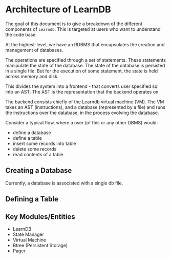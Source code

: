 # Architecture of LearnDB

The goal of this document is to give a breakdown of the different components of `Learndb`.
This is targeted at users who want to understand the code base.

At the highest-level, we have an RDBMS that encapsulates the creation and management of databases.

The operations are specified through a set of statements. These statements  
manipulate the state of the database. The state of the database is persisted in a single file. But for the execution 
of some statement, the state is held across memory and disk.

This divides the system into a frontend - that converts user specified sql
into an AST. The AST is the representation that the backend operates on.

The backend consists chiefly of the Learndb virtual machine (VM). The VM takes an AST (instructions), and a database 
(represented by a file) and runs the instructions over the database, in the process evolving the database.

<DIAGRAM>


Consider a typical flow, where a user (of this or any other DBMS) would: 
- define a database
- define a table
- insert some records into table
- delete some records
- read contents of a table

## Creating a Database
Currently, a database is associated with a single db file.


## Defining a Table
    

## Key Modules/Entities
- LearnDB
- State Manager
- Virtual Machine
- Btree (Persistent Storage) 
- Pager